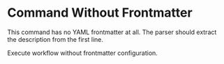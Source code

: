 # Command Without Frontmatter

This command has no YAML frontmatter at all. The parser should extract the description from the first line.

Execute workflow without frontmatter configuration.
